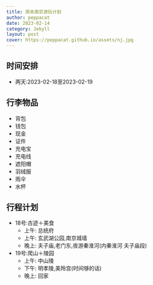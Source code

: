 ```yaml
---
title: 周末南京游玩计划
author: peppacat
date: 2023-02-14
category: Jekyll
layout: post
cover: https://peppacat.github.io/assets/nj.jpg
---
```


时间安排
-------------
+ 两天:2023-02-18至2023-02-19

行李物品
-------------
+ 背包
+ 钱包
+ 现金
+ 证件
+ 充电宝
+ 充电线
+ 遮阳帽
+ 羽绒服
+ 雨伞
+ 水杯

行程计划
-------------
+ 18号:古迹＋美食
  + 上午: 总统府
  + 上午: 玄武湖公园,南京城墙
  + 晚上: 夫子庙,老门东,夜游秦淮河(内秦淮河 夫子庙段)
+ 19号:爬山＋陵园
  + 上午: 中山陵
  + 下午: 明孝陵,美玲宫(时间够的话)
  + 晚上: 回家
